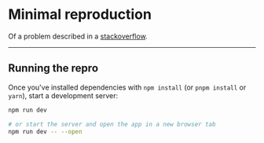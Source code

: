 # Minimal reproduction 

Of a problem described in a [stackoverflow](https://stackoverflow.com/questions/70403075/sveltekit-newly-created-cookie-is-not-showing-in-the-hooks-handle-function).

---

## Running the repro

Once you've installed dependencies with `npm install` (or `pnpm install` or `yarn`), start a development server:

```bash
npm run dev

# or start the server and open the app in a new browser tab
npm run dev -- --open
```
